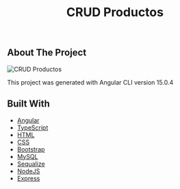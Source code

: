 <br/>
<p align="center">
  <h1 align="center">CRUD Productos</h1>
</p>
<br/>

## About The Project

![CRUD Productos](https://raw.githubusercontent.com/MoratDev/crud-productos/master/src/assets/img/CRUD%20Productos.png)

This project was generated with Angular CLI version 15.0.4

## Built With

* [Angular]()
* [TypeScript]()
* [HTML]()
* [CSS ]()
* [Bootstrap]()
* [MySQL]()
* [Sequalize]()
* [NodeJS]()
* [Express]()
